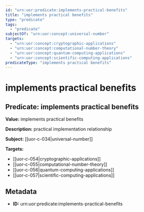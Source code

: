 ```yaml
---
id: "urn:uor:predicate:implements-practical-benefits"
title: "implements practical benefits"
type: "predicate"
tags:
  - "predicate"
subjectOf: "urn:uor:concept:universal-number"
targets:
  - "urn:uor:concept:cryptographic-applications"
  - "urn:uor:concept:computational-number-theory"
  - "urn:uor:concept:quantum-computing-applications"
  - "urn:uor:concept:scientific-computing-applications"
predicateType: "implements practical benefits"
---
```


# implements practical benefits

## Predicate: implements practical benefits

**Value:** implements practical benefits

**Description:** practical implementation relationship

**Subject:** [[uor-c-034|universal-number]]

**Targets:**

- [[uor-c-054|cryptographic-applications]]
- [[uor-c-055|computational-number-theory]]
- [[uor-c-056|quantum-computing-applications]]
- [[uor-c-057|scientific-computing-applications]]

## Metadata

- **ID:** urn:uor:predicate:implements-practical-benefits

